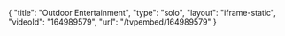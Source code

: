 {
    "title": "Outdoor Entertainment",
    "type": "solo",
    "layout": "iframe-static",
    "videoId": "164989579",
    "url": "\/tvpembed\/164989579"
}